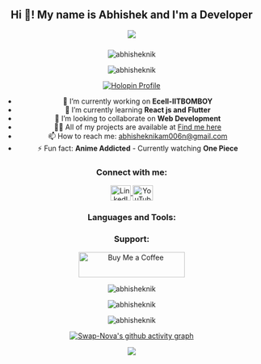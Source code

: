<h2 align="center">Hi 👋! My name is <strong>Abhishek</strong> and I'm a Developer</h2>

<p align="center">
<img src="https://typograssy.deno.dev/api?text=Abhishek%20Nikam!)](https://github.com/kawarimidoll/typograssy">
</p>

###

<p align="center">
  <img src="https://user-images.githubusercontent.com/74038190/225813708-98b745f2-7d22-48cf-9150-083f1b00d6c9.gif" alt="abhisheknik"/>
</p>
<div align="center">

  <p align="center"> 
    <img src="https://komarev.com/ghpvc/?username=abhisheknik&label=Profile%20views&color=0e75b6&style=flat" alt="abhisheknik" />
  </p>

  <p align="center">
    <a href="https://holopin.io/@abhisheknik">
      <img src="https://holopin.me/abhisheknik" alt="Holopin Profile">
    </a>
  </p>


  - 🔭 I’m currently working on **Ecell-IITBOMBOY**
  - 🌱 I’m currently learning **React js and Flutter**
  - 👯 I’m looking to collaborate on **Web Development**
  - 👨‍💻 All of my projects are available at [Find me here](https://abhisheknikam.netlify.app/)
  - 📫 How to reach me: [abhisheknikam006n@gmail.com](mailto:abhisheknikam006n@gmail.com)
  - ⚡ Fun fact: **Anime Addicted** - Currently watching **One Piece**

  <h3 align="center">Connect with me:</h3>
  <p align="center">
    <a href="https://linkedin.com/in/abhishek-nikam/" target="blank">
      <img align="center" src="https://raw.githubusercontent.com/rahuldkjain/github-profile-readme-generator/master/src/images/icons/Social/linked-in-alt.svg" alt="LinkedIn" height="30" width="40" />
    </a>
    <a href="https://www.youtube.com/channel/uczprxzi8thxli-qsibohosg" target="blank">
      <img align="center" src="https://raw.githubusercontent.com/rahuldkjain/github-profile-readme-generator/master/src/images/icons/Social/youtube.svg" alt="YouTube" height="30" width="40" />
    </a>
  </p>

  <h3 align="center">Languages and Tools:</h3>
  <p align="center"> 
    <!-- Add your tools and languages icons here -->
  </p>

  <h3 align="center">Support:</h3>
  <p align="center">
    <a href="https://www.buymeacoffee.com/abhisheknik">
      <img align="center" src="https://cdn.buymeacoffee.com/buttons/v2/default-yellow.png" height="50" width="210" alt="Buy Me a Coffee" />
    </a>
  </p>

  <p align="center">
    <img align="center" src="https://github-readme-stats.vercel.app/api/top-langs?username=abhisheknik&show_icons=true&locale=en&layout=compact" alt="abhisheknik" />
  </p>

  <p align="center">
    <img align="center" src="https://github-readme-stats.vercel.app/api?username=abhisheknik&show_icons=true&locale=en" alt="abhisheknik" />
  </p>

  <p align="center">
    <img align="center" src="https://github-readme-streak-stats.herokuapp.com/?user=abhisheknik&" alt="abhisheknik" />
  </p>

  [![Swap-Nova's github activity graph](https://github-readme-activity-graph.vercel.app/graph?username=Abhisheknik&theme=react-dark&hide_border=true&area=true)](https://github.com/Abhisheknik/github-readme-activity-graph)

  <p align="center">
    <img align="center" src="https://stats.quine.sh/Abhisheknik/github?theme=dark" />
  </p>
</div>


